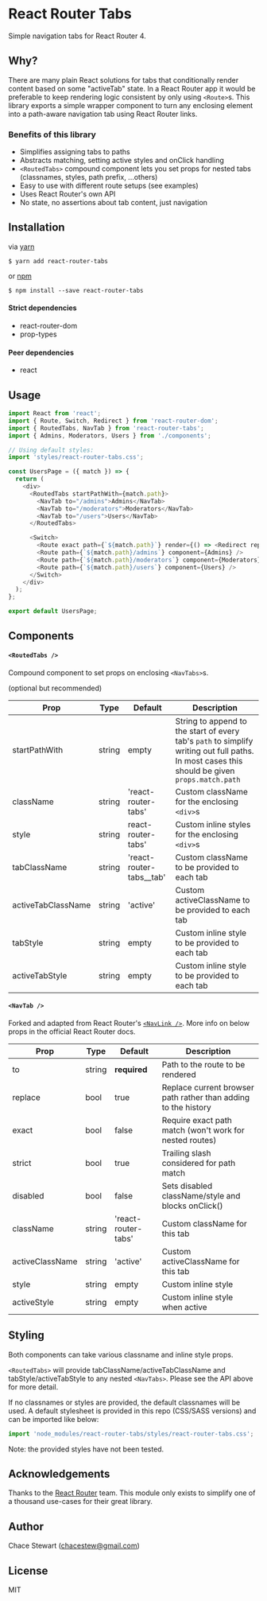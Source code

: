 # React Router Tabs

Simple navigation tabs for React Router 4.

## Why?

There are many plain React solutions for tabs that conditionally render content based on some "activeTab" state. In a React Router app it would be preferable to keep rendering logic consistent by only using `<Route>`s. This library exports a simple wrapper component to turn any enclosing element into a path-aware navigation tab using React Router links.

### Benefits of this library

* Simplifies assigning tabs to paths
* Abstracts matching, setting active styles and onClick handling
* `<RoutedTabs>` compound component lets you set props for nested tabs (classnames, styles, path prefix, ...others)
* Easy to use with different route setups (see examples)
* Uses React Router's own API
* No state, no assertions about tab content, just navigation

## Installation

via [yarn](https://www.yarnpkj.com/)

    $ yarn add react-router-tabs
    
or [npm](https://www.npm.com/)

    $ npm install --save react-router-tabs

#### Strict dependencies

* react-router-dom
* prop-types

#### Peer dependencies

* react

## Usage

```js
import React from 'react';
import { Route, Switch, Redirect } from 'react-router-dom';
import { RoutedTabs, NavTab } from 'react-router-tabs';
import { Admins, Moderators, Users } from './components';

// Using default styles:
import 'styles/react-router-tabs.css';

const UsersPage = ({ match }) => {
  return (
    <div>
      <RoutedTabs startPathWith={match.path}>
        <NavTab to="/admins">Admins</NavTab>
        <NavTab to="/moderators">Moderators</NavTab>
        <NavTab to="/users">Users</NavTab>
      </RoutedTabs>

      <Switch>
        <Route exact path={`${match.path}`} render={() => <Redirect replace to={`${match.path}/admins`} />} />
        <Route path={`${match.path}/admins`} component={Admins} />
        <Route path={`${match.path}/moderators`} component={Moderators} />
        <Route path={`${match.path}/users`} component={Users} />
      </Switch>
    </div>
  );
};

export default UsersPage;
```

## Components

#### `<RoutedTabs />`

Compound component to set props on enclosing `<NavTabs>`s.

(optional but recommended)

| Prop | Type | Default | Description |
| --- |----- | ------- | ----------------- |
| startPathWith | string | empty | String to append to the start of every tab's `path` to simplify writing out full paths. In most cases this should be given `props.match.path` |
| className | string | 'react-router-tabs' | Custom className for the enclosing `<div>`s |
| style | string | react-router-tabs' | Custom inline styles for the enclosing `<div>`s |
| tabClassName | string | 'react-router-tabs__tab' | Custom className to be provided to each tab |
| activeTabClassName | string | 'active' | Custom activeClassName to be provided to each tab |
| tabStyle | string | empty | Custom inline style to be provided to each tab |
| activeTabStyle | string | empty | Custom inline style to be provided to each tab |

#### `<NavTab />`

Forked and adapted from React Router's [`<NavLink />`](https://github.com/ReactTraining/react-router/blob/master/packages/react-router-dom/modules/NavLink.js). More info on below props in the official React Router docs.

| Prop | Type | Default | Description |
| --- |----- | ------- | ----------------- |
| to | string | **required** | Path to the route to be rendered |
| replace | bool | true | Replace current browser path rather than adding to the history |
| exact | bool | false | Require exact path match (won't work for nested routes) |
| strict | bool | true | Trailing slash considered for path match |
| disabled | bool | false | Sets disabled className/style and blocks onClick() |
| className | string | 'react-router-tabs' | Custom className for this tab |
| activeClassName | string | 'active' | Custom activeClassName for this tab |
| style | string | empty | Custom inline style |
| activeStyle | string | empty | Custom inline style when active |

## Styling

Both components can take various classname and inline style props. 

`<RoutedTabs>` will provide tabClassName/activeTabClassName and tabStyle/activeTabStyle to any nested `<NavTabs>`. Please see the API above for more detail. 

If no classnames or styles are provided, the default classnames will be used. A default stylesheet is provided in this repo (CSS/SASS versions) and can be imported like below:

```js
import 'node_modules/react-router-tabs/styles/react-router-tabs.css';
```

Note: the provided styles have not been tested.

## Acknowledgements

Thanks to the [React Router](https://github.com/ReactTraining/react-router) team. This module only exists to simplify one of a thousand use-cases for their great library.

## Author

Chace Stewart (<chacestew@gmail.com>)

## License

MIT